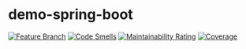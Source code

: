 # demo-spring-boot
[![Feature Branch](https://github.com/mentesniker/demo-spring-boot/actions/workflows/maven-feature.yml/badge.svg?branch=feature)](https://github.com/mentesniker/demo-spring-boot/actions/workflows/maven-feature.yml)
[![Code Smells](https://sonarcloud.io/api/project_badges/measure?project=mentesniker_demo-spring-boot&metric=code_smells)](https://sonarcloud.io/summary/new_code?id=mentesniker_demo-spring-boot)
[![Maintainability Rating](https://sonarcloud.io/api/project_badges/measure?project=mentesniker_demo-spring-boot&metric=sqale_rating)](https://sonarcloud.io/summary/new_code?id=mentesniker_demo-spring-boot)
[![Coverage](https://sonarcloud.io/api/project_badges/measure?project=mentesniker_demo-spring-boot&metric=coverage)](https://sonarcloud.io/summary/new_code?id=mentesniker_demo-spring-boot)
